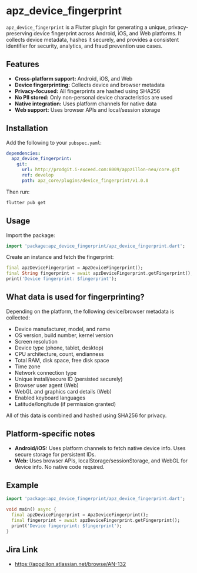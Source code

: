 # apz_device_fingerprint

`apz_device_fingerprint` is a Flutter plugin for generating a unique, privacy-preserving device fingerprint across Android, iOS, and Web platforms. It collects device metadata, hashes it securely, and provides a consistent identifier for security, analytics, and fraud prevention use cases.

## Features

- **Cross-platform support:** Android, iOS, and Web
- **Device fingerprinting:** Collects device and browser metadata
- **Privacy-focused:** All fingerprints are hashed using SHA256
- **No PII stored:** Only non-personal device characteristics are used
- **Native integration:** Uses platform channels for native data
- **Web support:** Uses browser APIs and local/session storage

## Installation

Add the following to your `pubspec.yaml`:

```yaml
dependencies:
  apz_device_fingerprint:
    git:
      url: http://prodgit.i-exceed.com:8009/appzillon-neu/core.git
      ref: develop
      path: apz_core/plugins/device_fingerprint/v1.0.0
```

Then run:

```sh
flutter pub get
```

## Usage

Import the package:

```dart
import 'package:apz_device_fingerprint/apz_device_fingerprint.dart';
```

Create an instance and fetch the fingerprint:

```dart
final apzDeviceFingerprint = ApzDeviceFingerprint();
final String fingerprint = await apzDeviceFingerprint.getFingerprint();
print('Device fingerprint: $fingerprint');
```

## What data is used for fingerprinting?

Depending on the platform, the following device/browser metadata is collected:

- Device manufacturer, model, and name
- OS version, build number, kernel version
- Screen resolution
- Device type (phone, tablet, desktop)
- CPU architecture, count, endianness
- Total RAM, disk space, free disk space
- Time zone
- Network connection type
- Unique install/secure ID (persisted securely)
- Browser user agent (Web)
- WebGL and graphics card details (Web)
- Enabled keyboard languages
- Latitude/longitude (if permission granted)

All of this data is combined and hashed using SHA256 for privacy.

## Platform-specific notes

- **Android/iOS:** Uses platform channels to fetch native device info. Uses secure storage for persistent IDs.
- **Web:** Uses browser APIs, localStorage/sessionStorage, and WebGL for device info. No native code required.

## Example

```dart
import 'package:apz_device_fingerprint/apz_device_fingerprint.dart';

void main() async {
  final apzDeviceFingerprint = ApzDeviceFingerprint();
  final fingerprint = await apzDeviceFingerprint.getFingerprint();
  print('Device fingerprint: $fingerprint');
}
```

## Jira Link
- https://appzillon.atlassian.net/browse/AN-132
